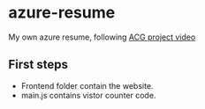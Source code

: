 # azure-resume
My own azure resume, following [ACG project video]()


## First steps

- Frontend  folder contain the website.
- main.js contains vistor counter code.